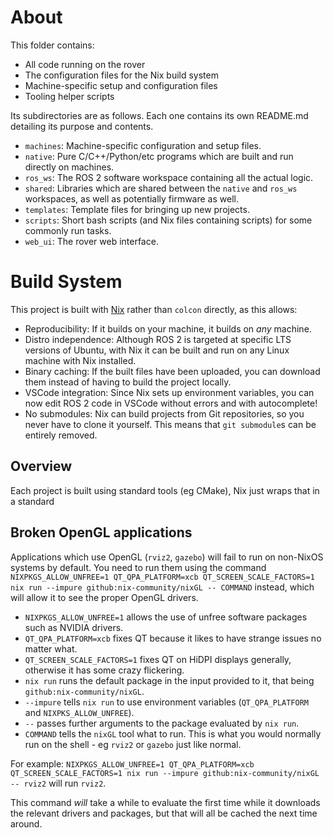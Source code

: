# About

This folder contains:

- All code running on the rover
- The configuration files for the Nix build system
- Machine-specific setup and configuration files
- Tooling helper scripts

Its subdirectories are as follows. Each one contains its own README.md detailing its purpose and contents.

- `machines`: Machine-specific configuration and setup files.
- `native`: Pure C/C++/Python/etc programs which are built and run directly on machines.
- `ros_ws`: The ROS 2 software workspace containing all the actual logic.
- `shared`: Libraries which are shared between the `native` and `ros_ws` workspaces, as well as potentially firmware as well.
- `templates`: Template files for bringing up new projects.
- `scripts`: Short bash scripts (and Nix files containing scripts) for some commonly run tasks.
- `web_ui`: The rover web interface.

# Build System

This project is built with [Nix](https://nixos.org) rather than `colcon` directly, as this allows:

- Reproducibility: If it builds on your machine, it builds on _any_ machine.
- Distro independence: Although ROS 2 is targeted at specific LTS versions of Ubuntu, with Nix it can be built and run on any Linux machine with Nix installed.
- Binary caching: If the built files have been uploaded, you can download them instead of having to build the project locally.
- VSCode integration: Since Nix sets up environment variables, you can now edit ROS 2 code in VSCode without errors and with autocomplete!
- No submodules: Nix can build projects from Git repositories, so you never have to clone it yourself. This means that `git submodule`s can be entirely removed.

## Overview

Each project is built using standard tools (eg CMake), Nix just wraps that in a standard

## Broken OpenGL applications

Applications which use OpenGL (`rviz2`, `gazebo`) will fail to run on non-NixOS systems by default. You need to run them using the command `NIXPKGS_ALLOW_UNFREE=1 QT_QPA_PLATFORM=xcb QT_SCREEN_SCALE_FACTORS=1 nix run --impure github:nix-community/nixGL -- COMMAND` instead, which will allow it to see the proper OpenGL drivers.

- `NIXPKGS_ALLOW_UNFREE=1` allows the use of unfree software packages such as NVIDIA drivers.
- `QT_QPA_PLATFORM=xcb` fixes QT because it likes to have strange issues no matter what.
- `QT_SCREEN_SCALE_FACTORS=1` fixes QT on HiDPI displays generally, otherwise it has some crazy flickering.
- `nix run` runs the default package in the input provided to it, that being `github:nix-community/nixGL`.
- `--impure` tells `nix run` to use environment variables (`QT_QPA_PLATFORM` and `NIXPKS_ALLOW_UNFREE`).
- `--` passes further arguments to the package evaluated by `nix run`.
- `COMMAND` tells the `nixGL` tool what to run. This is what you would normally run on the shell - eg `rviz2` or `gazebo` just like normal.

For example: `NIXPKGS_ALLOW_UNFREE=1 QT_QPA_PLATFORM=xcb QT_SCREEN_SCALE_FACTORS=1 nix run --impure github:nix-community/nixGL -- rviz2` will run `rviz2`.

This command _will_ take a while to evaluate the first time while it downloads the relevant drivers and packages, but that will all be cached the next time around.

